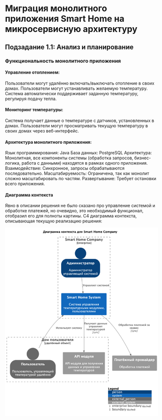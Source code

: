 # Миграция монолитного приложения Smart Home на микросервисную архитектуру

## Подзадание 1.1: Анализ и планирование

### Функциональность монолитного приложения

#### Управление отоплением:
Пользователи могут удалённо включать/выключать отопление в своих домах.
Пользователи могут устанавливать желаемую температуру.
Система автоматически поддерживает заданную температуру, регулируя подачу тепла.

#### Мониторинг температуры:
Система получает данные о температуре с датчиков, установленных в домах.
Пользователи могут просматривать текущую температуру в своих домах через веб-интерфейс.

#### Архитектура монолитного приложения:
Язык программирования: Java
База данных: PostgreSQL
Архитектура: Монолитная, все компоненты системы (обработка запросов, бизнес-логика, работа с данными) находятся в рамках одного приложения.
Взаимодействие: Синхронное, запросы обрабатываются последовательно.
Масштабируемость: Ограничена, так как монолит сложно масштабировать по частям.
Развертывание: Требует остановки всего приложения.

#### Диаграмма контекста
Явно в описании решения не было сказано про управление системой и обработке платежей, но очевидно, это необходимый функционал, отобразил его для полноты картины.
C4 диаграмма контекста, описывающая текущую реализацию решения:

![c4_monolith_context-_Smart_Home_Company.png](c4_monolith_context-_Smart_Home_Company.png)

